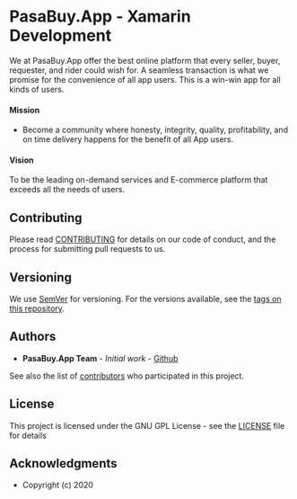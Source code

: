 # PasaBuy.App - Xamarin Development

We at PasaBuy.App offer the best online platform that every seller, buyer, requester, and rider could wish for.  A seamless transaction is what we promise for the convenience of all app users.  This is a win-win app for all kinds of users.

#### Mission
- Become a community where honesty, integrity, quality, profitability, and on time delivery happens for the benefit of all App users.

#### Vision
To be the leading on-demand services and E-commerce platform that exceeds all the needs of users. 

## Contributing

Please read [CONTRIBUTING](CONTRIBUTING) for details on our code of conduct, and the process for submitting pull requests to us.

## Versioning

We use [SemVer](http://semver.org/) for versioning. For the versions available, see the [tags on this repository](https://github.com/PasaBuyApp). 

## Authors

* **PasaBuy.App Team** - *Initial work* - [Github](https://github.com/PasaBuyApp/Xamarin.git)

See also the list of [contributors](https://github.com/PasaBuyApp) who participated in this project.

## License

This project is licensed under the GNU GPL License - see the [LICENSE](LICENSE) file for details

## Acknowledgments

* Copyright (c) 2020
